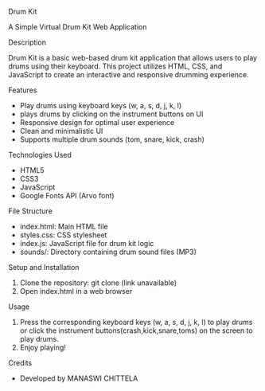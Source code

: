 Drum Kit


A Simple Virtual Drum Kit Web Application


Description


Drum Kit is a basic web-based drum kit application that allows users to play drums using their keyboard. This project utilizes HTML, CSS, and JavaScript to create an interactive and responsive drumming experience.


Features


- Play drums using keyboard keys (w, a, s, d, j, k, l)
- plays drums by clicking on the instrument buttons on UI
- Responsive design for optimal user experience
- Clean and minimalistic UI
- Supports multiple drum sounds (tom, snare, kick, crash)


Technologies Used


- HTML5
- CSS3
- JavaScript
- Google Fonts API (Arvo font)


File Structure


- index.html: Main HTML file
- styles.css: CSS stylesheet
- index.js: JavaScript file for drum kit logic
- sounds/: Directory containing drum sound files (MP3)


Setup and Installation


1. Clone the repository: git clone (link unavailable)
2. Open index.html in a web browser


Usage


1. Press the corresponding keyboard keys (w, a, s, d, j, k, l) to play drums or click the instrument buttons(crash,kick,snare,toms) on the screen to play drums.
2. Enjoy playing!


Credits


- Developed by MANASWI CHITTELA

